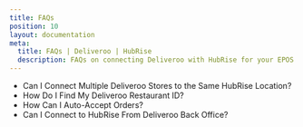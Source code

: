 ```yaml
---
title: FAQs
position: 10
layout: documentation
meta:
  title: FAQs | Deliveroo | HubRise
  description: FAQs on connecting Deliveroo with HubRise for your EPOS to work with other apps as a cohesive whole. Connect apps and synchronise your data.
---
```


- <Link to="/apps/deliveroo/faqs/connecting-multiple-instances-deliveroo/">Can I Connect Multiple Deliveroo Stores to the Same HubRise Location?</Link>
- <Link to="/apps/deliveroo/faqs/find-deliveroo-restaurant-id/">How Do I Find My Deliveroo Restaurant ID?</Link>
- <Link to="/apps/deliveroo/faqs/auto-accept/">How Can I Auto-Accept Orders?</Link>
- <Link to="/apps/deliveroo/faqs/connect-from-deliveroo-back-office/">Can I Connect to HubRise From Deliveroo Back Office?</Link>

